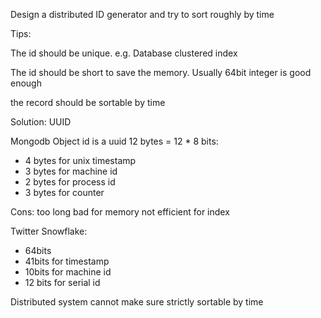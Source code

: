 Design a distributed ID generator and try to sort roughly by time

Tips:

The id should be unique. e.g. Database clustered index

The id should be short to save the memory. Usually 64bit integer is good enough

the record should be sortable by time

Solution: UUID

Mongodb Object id is a uuid 12 bytes = 12 \* 8 bits:

* 4 bytes for unix timestamp
* 3 bytes for machine id
* 2 bytes for process id
* 3 bytes for counter

Cons: too long bad for memory not efficient for index

Twitter Snowflake:

* 64bits
* 41bits for timestamp
* 10bits for machine id
* 12 bits for serial id



Distributed system cannot make sure strictly sortable by time



